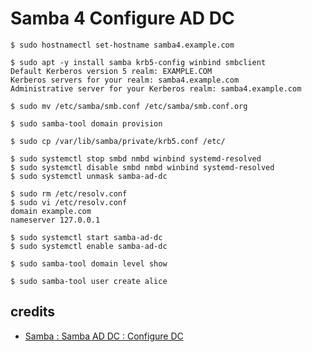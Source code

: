 # Samba 4 Configure AD DC

```console
$ sudo hostnamectl set-hostname samba4.example.com

$ sudo apt -y install samba krb5-config winbind smbclient
Default Kerberos version 5 realm: EXAMPLE.COM
Kerberos servers for your realm: samba4.example.com
Administrative server for your Kerberos realm: samba4.example.com

$ sudo mv /etc/samba/smb.conf /etc/samba/smb.conf.org

$ sudo samba-tool domain provision

$ sudo cp /var/lib/samba/private/krb5.conf /etc/ 

$ sudo systemctl stop smbd nmbd winbind systemd-resolved 
$ sudo systemctl disable smbd nmbd winbind systemd-resolved 
$ sudo systemctl unmask samba-ad-dc 

$ sudo rm /etc/resolv.conf 
$ sudo vi /etc/resolv.conf
domain example.com
nameserver 127.0.0.1

$ sudo systemctl start samba-ad-dc 
$ sudo systemctl enable samba-ad-dc 

$ sudo samba-tool domain level show 

$ sudo samba-tool user create alice
```

## credits
- [Samba : Samba AD DC : Configure DC](https://www.server-world.info/en/note?os=Ubuntu_18.04&p=samba&f=4)
